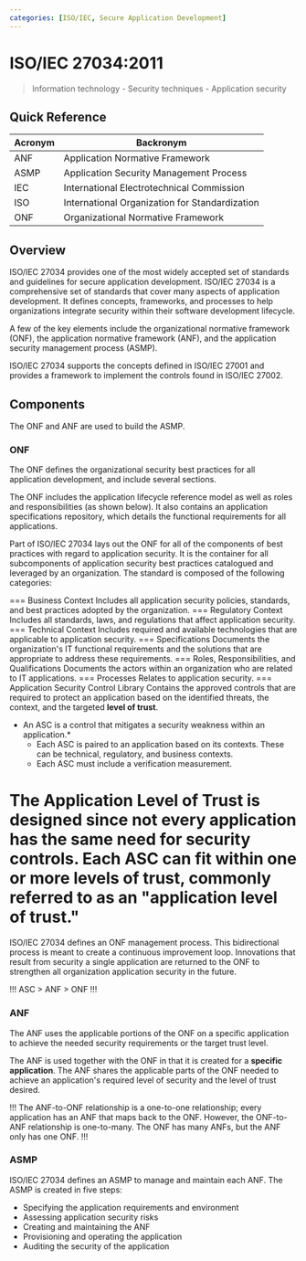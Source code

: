 ```yaml
---
categories: [ISO/IEC, Secure Application Development]
---
```


# ISO/IEC 27034:2011

> Information technology - Security techniques - Application security

## Quick Reference

| Acronym | Backronym |
| - | - |
| ANF | Application Normative Framework |
| ASMP | Application Security Management Process |
| IEC | International Electrotechnical Commission |
| ISO | International Organization for Standardization |
| ONF | Organizational Normative Framework |

## Overview

ISO/IEC 27034 provides one of the most widely accepted set of standards and guidelines for secure application development. ISO/IEC 27034 is a comprehensive set of standards that cover many aspects of application development. It defines concepts, frameworks, and processes to help organizations integrate security within their software development lifecycle.

A few of the key elements include the organizational normative framework (ONF), the application normative framework (ANF), and the application security management process (ASMP).

ISO/IEC 27034 supports the concepts defined in ISO/IEC 27001 and provides a framework to implement the controls found in ISO/IEC 27002.

## Components

The ONF and ANF are used to build the ASMP.

### ONF

The ONF defines the organizational security best practices for all application development, and include several sections.

The ONF includes the application lifecycle reference model as well as roles and responsibilities (as shown below). It also contains an application specifications repository, which details the functional requirements for all applications.

Part of ISO/IEC 27034 lays out the ONF for all of the components of best practices with regard to application security. It is the container for all subcomponents of application security best practices catalogued and leveraged by an organization. The standard is composed of the following categories:

=== Business Context
Includes all application security policies, standards, and best practices adopted by the organization.
=== Regulatory Context
Includes all standards, laws, and regulations that affect application security.
=== Technical Context
Includes required and available technologies that are applicable to application security.
=== Specifications
Documents the organization's IT functional requirements and the solutions that are appropriate to address these requirements.
=== Roles, Responsibilities, and Qualifications
Documents the actors within an organization who are related to IT applications.
=== Processes
Relates to application security.
=== Application Security Control Library
Contains the approved controls that are required to protect an application based on the identified threats, the context, and the targeted **level of trust**.

- An ASC is a control that mitigates a security weakness within an application.*
  - Each ASC is paired to an application based on its contexts. These can be technical, regulatory, and business contexts.
  - Each ASC must include a verification measurement.

The Application Level of Trust is designed since not every application has the same need for security controls. Each ASC can fit within one or more levels of trust, commonly referred to as an "application level of trust."
===

ISO/IEC 27034 defines an ONF management process. This bidirectional process is meant to create a continuous improvement loop. Innovations that result from security a single application are returned to the ONF to strengthen all organization application security in the future.

!!!
ASC > ANF > ONF
!!!

### ANF

The ANF uses the applicable portions of the ONF on a specific application to achieve the needed security requirements or the target trust level.

The ANF is used together with the ONF in that it is created for a **specific application**. The ANF shares the applicable parts of the ONF needed to achieve an application's required level of security and the level of trust desired.

!!!
The ANF-to-ONF relationship is a one-to-one relationship; every application has an ANF that maps back to the ONF. However, the ONF-to-ANF relationship is one-to-many. The ONF has many ANFs, but the ANF only has one ONF.
!!!

### ASMP

ISO/IEC 27034 defines an ASMP to manage and maintain each ANF. The ASMP is created in five steps:

- Specifying the application requirements and environment
- Assessing application security risks
- Creating and maintaining the ANF
- Provisioning and operating the application
- Auditing the security of the application
